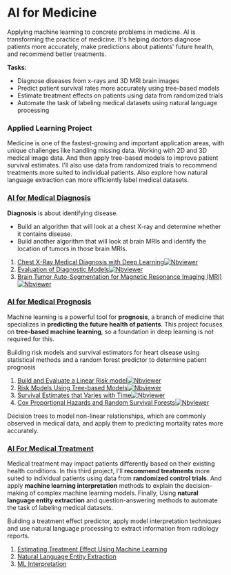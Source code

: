 # **AI for Medicine**
Applying machine learning to concrete problems in medicine. AI is transforming the practice of medicine. It's helping doctors diagnose patients more accurately, make predictions about patients' future health, and recommend better treatments.

**Tasks**:

- Diagnose diseases from x-rays and 3D MRI brain images
- Predict patient survival rates more accurately using tree-based models
- Estimate treatment effects on patients using data from randomized trials
- Automate the task of labeling medical datasets using natural language processing

### **Applied Learning Project**
Medicine is one of the fastest-growing and important application areas, with unique challenges like handling missing data. Working with 2D and 3D medical image data. And then apply tree-based models to improve patient survival estimates. I'll also use data from randomized trials to recommend treatments more suited to individual patients. Also explore how natural language extraction can more efficiently label medical datasets.


### [AI for Medical Diagnosis](https://github.com/shejz/AI-for-Medicine/tree/main/AI%20for%20Medical%20Diagnosis)

**Diagnosis** is about identifying disease.

- Build an algorithm that will look at a chest X-ray and determine whether it contains disease.
- Build another algorithm that will look at brain MRIs and identify the location of tumors in those brain MRIs.

1. [Chest X-Ray Medical Diagnosis with Deep Learning](https://github.com/shejz/AI-for-Medicine/blob/main/AI%20for%20Medical%20Diagnosis/1.%20Chest%20X-Ray%20Medical%20Diagnosis%20with%20Deep%20Learning.ipynb)[![Nbviewer](https://github.com/jupyter/design/blob/master/logos/Badges/nbviewer_badge.svg)](https://nbviewer.jupyter.org/github/shejz/AI-for-Medicine/blob/main/AI%20for%20Medical%20Diagnosis/1.%20Chest%20X-Ray%20Medical%20Diagnosis%20with%20Deep%20Learning.ipynb) 
2. [Evaluation of Diagnostic Models](https://github.com/shejz/AI-for-Medicine/blob/main/AI%20for%20Medical%20Diagnosis/2.%20Evaluation%20of%20Diagnostic%20Models.ipynb)[![Nbviewer](https://github.com/jupyter/design/blob/master/logos/Badges/nbviewer_badge.svg)](https://nbviewer.jupyter.org/github/shejz/AI-for-Medicine/blob/main/AI%20for%20Medical%20Diagnosis/2.%20Evaluation%20of%20Diagnostic%20Models.ipynb)
3. [Brain Tumor Auto-Segmentation for Magnetic Resonance Imaging (MRI)](https://github.com/shejz/AI-for-Medicine/blob/main/AI%20for%20Medical%20Diagnosis/3.%20Brain%20Tumor%20Auto-Segmentation%20for%20Magnetic%20Resonance%20Imaging%20(MRI).ipynb)[![Nbviewer](https://github.com/jupyter/design/blob/master/logos/Badges/nbviewer_badge.svg)](https://nbviewer.jupyter.org/github/shejz/AI-for-Medicine/blob/main/AI%20for%20Medical%20Diagnosis/3.%20Brain%20Tumor%20Auto-Segmentation%20for%20Magnetic%20Resonance%20Imaging%20%28MRI%29.ipynb)


### [AI for Medical Prognosis]()
Machine learning is a powerful tool for **prognosis**, a branch of medicine that specializes in **predicting the future health of patients**. This project focuses on **tree-based machine learning**, so a foundation in deep learning is not required for this. 

Building risk models and survival estimators for heart disease using statistical methods and a random forest predictor to determine patient prognosis
1. [Build and Evaluate a Linear Risk model](https://github.com/shejz/AI-for-Medicine/blob/main/AI%20for%20Medical%20Prognosis/1.%20Build%20and%20Evaluate%20a%20Linear%20Risk%20model.ipynb)[![Nbviewer](https://github.com/jupyter/design/blob/master/logos/Badges/nbviewer_badge.svg)]()
2. [Risk Models Using Tree-based Models](https://github.com/shejz/AI-for-Medicine/blob/main/AI%20for%20Medical%20Prognosis/2.%20Risk%20Models%20Using%20Tree-based%20Models.ipynb)[![Nbviewer](https://github.com/jupyter/design/blob/master/logos/Badges/nbviewer_badge.svg)]()
3. [Survival Estimates that Varies with Time](https://github.com/shejz/AI-for-Medicine/blob/main/AI%20for%20Medical%20Prognosis/3.%20Survival%20Estimates%20that%20Varies%20with%20Time.ipynb)[![Nbviewer](https://github.com/jupyter/design/blob/master/logos/Badges/nbviewer_badge.svg)]()
4. [Cox Proportional Hazards and Random Survival Forests](https://github.com/shejz/AI-for-Medicine/blob/main/AI%20for%20Medical%20Prognosis/4.%20Cox%20Proportional%20Hazards%20and%20Random%20Survival%20Forests.ipynb)[![Nbviewer](https://github.com/jupyter/design/blob/master/logos/Badges/nbviewer_badge.svg)]()

Decision trees to model non-linear relationships, which are commonly observed in medical data, and apply them to predicting mortality rates more accurately. 

### [AI For Medical Treatment]()
Medical treatment may impact patients differently based on their existing health conditions. In this third project, I'll **recommend treatments** more suited to individual patients using data from **randomized control trials**. And apply **machine learning interpretation** methods to explain the decision-making of complex machine learning models. Finally, Using **natural language entity extraction** and question-answering methods to automate the task of labeling medical datasets.

Building a treatment effect predictor, apply model interpretation techniques and use natural language processing to extract information from radiology reports.
1. [Estimating Treatment Effect Using Machine Learning](https://github.com/shejz/AI-for-Medicine/blob/main/AI%20For%20Medical%20Treatment/1.%20Estimating%20Treatment%20Effect%20Using%20Machine%20Learning.ipynb)
2. [Natural Language Entity Extraction](https://github.com/shejz/AI-for-Medicine/blob/main/AI%20For%20Medical%20Treatment/2.%20Natural%20Language%20Entity%20Extraction.ipynb)
3. [ML Interpretation](https://github.com/shejz/AI-for-Medicine/blob/main/AI%20For%20Medical%20Treatment/3.%20ML%20Interpretation.ipynb)


